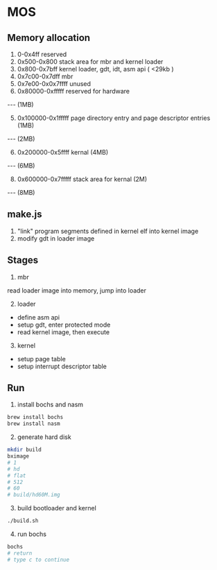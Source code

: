 # MOS

## Memory allocation

1. 0-0x4ff              reserved
2. 0x500-0x800         stack area for mbr and kernel loader
3. 0x800-0x7bff        kernel loader, gdt, idt, asm api ( <29kb )
4. 0x7c00-0x7dff        mbr
5. 0x7e00-0x0x7ffff    unused 
6. 0x80000-0xfffff      reserved for hardware

--- (1MB)

5. 0x100000-0x1fffff    page directory entry and page descriptor entries (1MB)


--- (2MB)

6. 0x200000-0x5ffff    kernal (4MB)

--- (6MB)


8. 0x600000-0x7fffff    stack area for kernal (2M)


--- (8MB)

## make.js

1. "link" program segments defined in kernel elf into kernel image
2. modify gdt in loader image

## Stages

1. mbr 

read loader image into memory, jump into loader


2. loader

- define asm api
- setup gdt, enter protected mode
- read kernel image, then execute 

3. kernel

- setup page table
- setup interrupt descriptor table


## Run

1. install bochs and nasm

```sh
brew install bochs
brew install nasm
```

2. generate hard disk

```sh
mkdir build
bximage
# 1
# hd
# flat
# 512
# 60
# build/hd60M.img
```

3. build bootloader and kernel

```sh
./build.sh
```

4. run bochs

```sh
bochs
# return
# type c to continue
```
